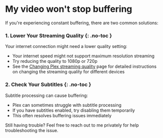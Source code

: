 # My video won't stop buffering

If you're experiencing constant buffering, there are two common solutions:

### 1. Lower Your Streaming Quality {: .no-toc }

Your internet connection might need a lower quality setting:

* Your internet speed might not support maximum resolution streaming
* Try reducing the quality to 1080p or 720p
* See the [Changing Plex streaming quality](quality-settings/index.md) page for detailed instructions on changing the streaming quality for different devices

### 2. Check Your Subtitles {: .no-toc }

Subtitle processing can cause buffering:

* Plex can sometimes struggle with subtitle processing
* If you have subtitles enabled, try disabling them temporarily
* This often resolves buffering issues immediately

Still having trouble? Feel free to reach out to me privately for help troubleshooting the issue.
